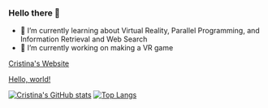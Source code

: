 ### Hello there 👋

- 🌱 I’m currently learning about Virtual Reality, Parallel Programming, and Information Retrieval and Web Search
- 🔭 I’m currently working on making a VR game

[Cristina's Website](https://cristinalawson.com)

<a href="http://example.com/" target="_blank">Hello, world!</a>

[![Cristina's GitHub stats](https://github-readme-stats.vercel.app/api?username=cristina95138&show_icons=true&theme=tokyonight&include_all_commits=true&count_private=true)](https://github.com/anuraghazra/github-readme-stats)
[![Top Langs](https://github-readme-stats.vercel.app/api/top-langs/?username=cristina95138&layout=compact&show_icons=true&theme=tokyonight&langs_count=8&exclude_repo=CS105_Stock_Market_News_Analysis&hide=GDB,CMake,Makefile)](https://github.com/anuraghazra/github-readme-stats)

<!--
**cristina95138/cristina95138** is a ✨ _special_ ✨ repository because its `README.md` (this file) appears on your GitHub profile.

Here are some ideas to get you started:

- 👯 I’m looking to collaborate on ...
- 🤔 I’m looking for help with ...
- 💬 Ask me about ...
- 📫 How to reach me: ...
- 😄 Pronouns: ...
- ⚡ Fun fact: ...
-->
